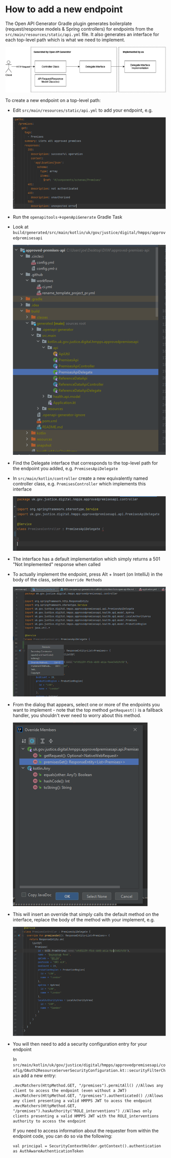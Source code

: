 # How to add a new endpoint

The Open API Generator Gradle plugin generates boilerplate (request/response models & Spring controllers) for endpoints 
from the `src/main/resources/static/api.yml` file.  It also generates an interface for each top-level 
path which is what we need to implement.

![](./images/openapi.drawio.png)


To create a new endpoint on a top-level path:
 - Edit `src/main/resources/static/api.yml` to add your endpoint, e.g.
    
   ![](./images/openapi-new-endpoint.png)
 - Run the `openapitools`->`openApiGenerate` Gradle Task
 - Look at `build/generated/src/main/kotlin/uk/gov/justice/digital/hmpps/approvedpremisesapi`
    
   ![](./images/openapi-build-output.png)
 - Find the Delegate interface that corresponds to the top-level path for the endpoint you added, 
   e.g. `PremisesApiDelegate`
 - In `src/main/kotlin/controller` create a new equivalently named controller class, e.g. `PremisesController` which 
   implements this interface
    
   ![](./images/implement-delegate-interface.png)
 - The interface has a default implementation which simply returns a 501 "Not Implemented" response when called
 - To actually implement the endpoint, press Alt + Insert (on IntelliJ) in the body of the class, select 
   `Override Methods`
    
   ![](./images/alt-insert-menu.png)
 - From the dialog that appears, select one or more of the endpoints you want to implement - note that the top method 
  `getRequest()` is a fallback handler, you shouldn't ever need to worry about this method.
    
   ![](./images/override-methods-dialog.png)
 - This will insert an override that simply calls the default method on the interface, replace the body of the method 
   with your implement, e.g.
    
   ![](./images/implement-delegate-method.png)

 - You will then need to add a security configuration entry for your endpoint

   In `src/main/kotlin/uk/gov/justice/digital/hmpps/approvedpremisesapi/config/OAuth2ResourceServerSecurityConfiguration.kt::securityFilterChain` add a new entry:
   
   ```
   .mvcMatchers(HttpMethod.GET, "/premises").permitAll() //Allows any client to access the endpoint (even without a JWT)
   .mvcMatchers(HttpMethod.GET, "/premises").authenticated() //Allows any client presenting a valid HMPPS JWT to acess the endpoint
   .mvcMatchers(HttpMethod.GET, "/premises").hasAuthority("ROLE_interventions") //Allows only clients presenting a valid HMPPS JWT with the ROLE_interventions authority to access the endpoint
   ```

   If you need to access information about the requester from within the endpoint code, you can do so via the following:

   ```
   val principal = SecurityContextHolder.getContext().authentication as AuthAwareAuthenticationToken
   ```
